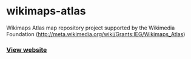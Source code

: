 wikimaps-atlas
==============

Wikimaps Atlas map repository project supported by the Wikimedia Foundation (http://meta.wikimedia.org/wiki/Grants:IEG/Wikimaps_Atlas)

### [View website](http://planemad.github.io/wikimaps-atlas/)
